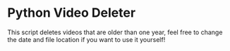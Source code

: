 # Python Video Deleter
This script deletes videos that are older than one year, feel free to change the date and file location if you want to use it yourself!
